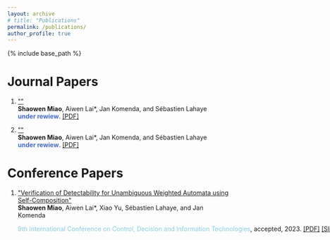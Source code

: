 ```yaml
---
layout: archive
# title: "Publications"
permalink: /publications/
author_profile: true
---
```


{% include base_path %}

# Journal Papers
1. [""]()  
   **Shaowen Miao**, Aiwen Lai*, Jan Komenda, and S&eacute;bastien Lahaye<br>
   <font color="RoyalBlue"><b>under rewiew</b></font>. [[PDF]]()

2. [""]()  
   **Shaowen Miao**, Aiwen Lai*, Jan Komenda, and S&eacute;bastien Lahaye<br>
   <font color="RoyalBlue"><b>under rewiew</b></font>. [[PDF]]()

<!-- 3. [""]()  
   **Shaowen Miao**, Aiwen Lai*, Jan Komenda, and Alessandro Giua<br>
   <font color="Crimson"><b>under rewiew</b></font>. [[PDF]]()

4. [""]()  
   Liren Shen, **Shaowen Miao**, Aiwen Lai*, and Jan Komenda<br>
   under rewiew. [[PDF]]()

5. [""]()  
   Keru Chen, **Shaowen Miao**, Aiwen Lai, and Ji Ma*<br>
   <font color="Lime"><b>under rewiew</b></font>. [[PDF]]()

6. [""]()  
   Zhiyuan Huang, **Shaowen Miao**, Aiwen Lai, Xiao Yu*, and Weiyao Lan<br>
   <font color="LightCoral"><b>under rewiew</b></font>. [[PDF]]() -->

# Conference Papers
1. ["Verification of Detectability for Unambiguous Weighted Automata using Self-Composition"]()  
   **Shaowen Miao**, Aiwen Lai*, Xiao Yu, S&eacute;bastien Lahaye, and Jan Komenda
   <p style="white-space:nowrap"><font color="SkyBlue">9th International Conference on Control, Decision and Information Technologies</font>, accepted, 2023. <a href="https://jiro-m.github.io/papers/23CoDIT.pdf">[PDF]</a> <a href="https://jiro-m.github.io/papers/23CoDIT.pdf">[Slide]</a></p>

<!-- 2. [""]()  
   Liren Shen, **Shaowen Miao**, Aiwen Lai*, and Weiyao Lan<br>
   under rewiew. [[PDF]]()

3. [""]()  
   Guoqiang Xu, **Shaowen Miao**, Aiwen Lai*, and Weiyao Lan<br>
   under rewiew. [[PDF]]() -->